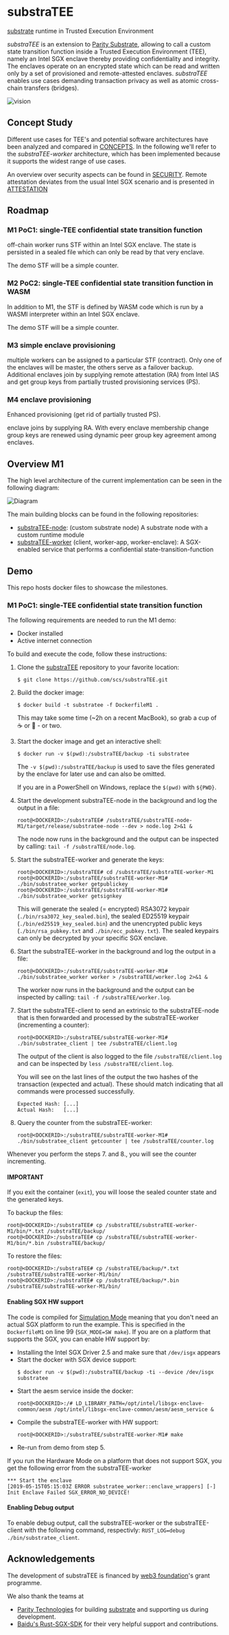 # substraTEE

[substrate](https://docs.substrate.dev/) runtime in Trusted Execution Environment

*substraTEE* is an extension to [Parity Substrate](https://docs.substrate.dev/), allowing to call a custom state transition function inside a Trusted Execution Environment (TEE), namely an Intel SGX enclave thereby providing confidentiality and integrity. The enclaves operate on an encrypted state which can be read and written only by a set of provisioned and remote-attested enclaves.
*substraTEE* enables use cases demanding transaction privacy as well as atomic cross-chain transfers (bridges).

![vision](./substraTEE-vision.png)

## Concept Study

Different use cases for TEE's and potential software architectures have been analyzed and compared in [CONCEPTS](./CONCEPTS.md).
In the following we'll refer to the *substraTEE-worker* architecture, which has been implemented because it supports the widest range of use cases.

An overview over security aspects can be found in [SECURITY](./SECURITY.md). Remote attestation deviates from the usual Intel SGX scenario and is presented in [ATTESTATION](./ATTESTATION.md)

## Roadmap

### M1 PoC1: single-TEE confidential state transition function
off-chain worker runs STF within an Intel SGX enclave. The state is persisted in a sealed file which can only be read by that very enclave.

The demo STF will be a simple counter.

### M2 PoC2: single-TEE confidential state transition function in WASM
In addition to M1, the STF is defined by WASM code which is run by a WASMI interpreter within an Intel SGX enclave.

The demo STF will be a simple counter.

### M3 simple enclave provisioning
multiple workers can be assigned to a particular STF (contract). Only one of the enclaves will be master, the others serve as a failover backup.
Additional enclaves join by supplying remote attestation (RA) from Intel IAS and get group keys from partially trusted provisioning services (PS).

### M4 enclave provisioning
Enhanced provisioning (get rid of partially trusted PS).

enclave joins by supplying RA. With every enclave membership change group keys are renewed using dynamic peer group key agreement among enclaves.

## Overview M1

The high level architecture of the current implementation can be seen in the following diagram:

![Diagram](./substraTEE-worker-overview.svg)

The main building blocks can be found in the following repositories:

* [substraTEE-node](https://github.com/scs/substraTEE-node): (custom substrate node) A substrate node with a custom runtime module
* [substraTEE-worker](https://github.com/scs/substraTEE-worker) (client, worker-app, worker-enclave): A SGX-enabled service that performs a confidential state-transition-function

## Demo

This repo hosts docker files to showcase the milestones.

### M1 PoC1: single-TEE confidential state transition function
The following requirements are needed to run the M1 demo:
* Docker installed
* Active internet connection

To build and execute the code, follow these instructions:
1. Clone the [substraTEE](https://github.com/scs/substraTEE) repository to your favorite location:
   ```
   $ git clone https://github.com/scs/substraTEE.git
   ```
2. Build the docker image:
   ```
   $ docker build -t substratee -f DockerfileM1 .
   ```
   This may take some time (~2h on a recent MacBook), so grab a cup of :coffee: or :tea: - or two.
3. Start the docker image and get an interactive shell:
   ```
   $ docker run -v $(pwd):/substraTEE/backup -ti substratee
   ```
   The `-v $(pwd):/substraTEE/backup` is used to save the files generated by the enclave for later use and can also be omitted.

   If you are in a PowerShell on Windows, replace the `$(pwd)` with `${PWD}`.
4. Start the development substraTEE-node in the background and log the output in a file:
   ```
   root@<DOCKERID>:/substraTEE# /substraTEE/substraTEE-node-M1/target/release/substratee-node --dev > node.log 2>&1 &
   ```
   The node now runs in the background and the output can be inspected by calling: `tail -f /substraTEE/node.log`.
5. Start the substraTEE-worker and generate the keys:
   ```
   root@<DOCKERID>:/substraTEE# cd /substraTEE/substraTEE-worker-M1
   root@<DOCKERID>:/substraTEE/substraTEE-worker-M1# ./bin/substratee_worker getpublickey
   root@<DOCKERID>:/substraTEE/substraTEE-worker-M1# ./bin/substratee_worker getsignkey
   ```
   This will generate the sealed (= encrypted) RSA3072 keypair (`./bin/rsa3072_key_sealed.bin`), the sealed ED25519 keypair (`./bin/ed25519_key_sealed.bin`) and the unencrypted public keys (`./bin/rsa_pubkey.txt` and `./bin/ecc_pubkey.txt`). The sealed keypairs can only be decrypted by your specific SGX enclave.
6. Start the substraTEE-worker in the background and log the output in a file:
   ```
   root@<DOCKERID>:/substraTEE/substraTEE-worker-M1# ./bin/substratee_worker worker > /substraTEE/worker.log 2>&1 &
   ```
   The worker now runs in the background and the output can be inspected by calling: `tail -f /substraTEE/worker.log`.
7. Start the substraTEE-client to send an extrinsic to the substraTEE-node that is then forwarded and processed by the substraTEE-worker (incrementing a counter):
   ```
   root@<DOCKERID>:/substraTEE/substraTEE-worker-M1# ./bin/substratee_client | tee /substraTEE/client.log
   ```
   The output of the client is also logged to the file `/substraTEE/client.log` and can be inspected by `less /substraTEE/client.log`.

   You will see on the last lines of the output the two hashes of the transaction (expected and actual). These should match indicating that all commands were processed successfully.
   ```
   Expected Hash: [...]
   Actual Hash:   [...]
   ```
8. Query the counter from the substraTEE-worker:
   ```
   root@<DOCKERID>:/substraTEE/substraTEE-worker-M1# ./bin/substratee_client getcounter | tee /substraTEE/counter.log
   ```

Whenever you perform the steps 7. and 8., you will see the counter incrementing.

#### IMPORTANT
If you exit the container (`exit`), you will loose the sealed counter state and the generated keys.

To backup the files:
```
root@<DOCKERID>:/substraTEE# cp /substraTEE/substraTEE-worker-M1/bin/*.txt /substraTEE/backup/
root@<DOCKERID>:/substraTEE# cp /substraTEE/substraTEE-worker-M1/bin/*.bin /substraTEE/backup/
```

To restore the files:
```
root@<DOCKERID>:/substraTEE# cp /substraTEE/backup/*.txt /substraTEE/substraTEE-worker-M1/bin/
root@<DOCKERID>:/substraTEE# cp /substraTEE/backup/*.bin /substraTEE/substraTEE-worker-M1/bin/
```

#### Enabling SGX HW support
The code is compiled for [Simulation Mode](https://software.intel.com/en-us/blogs/2016/05/30/usage-of-simulation-mode-in-sgx-enhanced-application) meaning that you don't need an actual SGX platform to run the example. This is specified in the `DockerfileM1` on line 99 (`SGX_MODE=SW make`). If you are on a platform that supports the SGX, you can enable HW support by:
  * Installing the Intel SGX Driver 2.5 and make sure that `/dev/isgx` appears
  * Start the docker with SGX device support:
    ```
    $ docker run -v $(pwd):/substraTEE/backup -ti --device /dev/isgx substratee
    ```
  * Start the aesm service inside the docker:
    ```
    root@<DOCKERID>:/# LD_LIBRARY_PATH=/opt/intel/libsgx-enclave-common/aesm /opt/intel/libsgx-enclave-common/aesm/aesm_service &
    ```
  * Compile the substraTEE-worker with HW support:
    ```
    root@<DOCKERID>:/substraTEE/substraTEE-worker-M1# make
    ```
  * Re-run from demo from step 5.

If you run the Hardware Mode on a platform that does not support SGX, you get the following error from the substraTEE-worker
```
*** Start the enclave
[2019-05-15T05:15:03Z ERROR substratee_worker::enclave_wrappers] [-] Init Enclave Failed SGX_ERROR_NO_DEVICE!
```

#### Enabling Debug output
To enable debug output, call the substraTEE-worker or the substraTEE-client with the following command, respectivly: `RUST_LOG=debug ./bin/substratee_client`.

## Acknowledgements

The development of substraTEE is financed by [web3 foundation](https://web3.foundation/)'s grant programme.

We also thank the teams at

* [Parity Technologies](https://www.parity.io/) for building [substrate](https://github.com/paritytech/substrate) and supporting us during development.
* [Baidu's Rust-SGX-SDK](https://github.com/baidu/rust-sgx-sdk) for their very helpful support and contributions.
